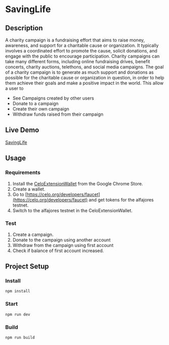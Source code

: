 # SavingLife

## Description
A charity campaign is a fundraising effort that aims to raise money, awareness, and support for a charitable cause or organization. It typically involves a coordinated effort to promote the cause, solicit donations, and engage with the public to encourage participation. Charity campaigns can take many different forms, including online fundraising drives, benefit concerts, charity auctions, telethons, and social media campaigns. The goal of a charity campaign is to generate as much support and donations as possible for the charitable cause or organization in question, in order to help them achieve their goals and make a positive impact in the world.
This allow a user to
* See Campaigns created by other users
* Donate to a campaign
* Create their own campaign
* Withdraw funds raised from their campaign

## Live Demo
[SavingLife](https://oluwatunmise116.github.io/SavingLife/)

## Usage

### Requirements
1. Install the [CeloExtensionWallet](https://chrome.google.com/webstore/detail/celoextensionwallet/kkilomkmpmkbdnfelcpgckmpcaemjcdh?hl=en) from the Google Chrome Store.
2. Create a wallet.
3. Go to [https://celo.org/developers/faucet](https://celo.org/developers/faucet) and get tokens for the alfajores testnet.
4. Switch to the alfajores testnet in the CeloExtensionWallet.

### Test
1. Create a campaign.
2. Donate to the campaign using another account
3. Withdraw from the campaign using first account
4. Check if balance of first account increased.


## Project Setup

### Install
```
npm install
```

### Start
```
npm run dev
```

### Build
```
npm run build
